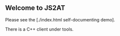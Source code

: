 ## Welcome to JS2AT

Please see the [./index.html self-documenting demo].

There is a C++ client under tools.